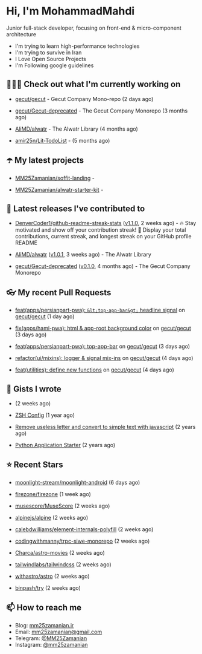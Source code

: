 # Hi, I'm MohammadMahdi

Junior full-stack developer, focusing on front-end & micro-component architecture

- I'm trying to learn high-performance technologies
- I'm trying to survive in Iran
- I Love Open Source Projects
- I'm Following google guidelines

## 👨🏻‍💻 Check out what I'm currently working on



- [gecut/gecut](https://github.com/gecut/gecut) - Gecut Company Mono-repo (2 days ago)

- [gecut/Gecut-deprecated](https://github.com/gecut/Gecut-deprecated) - The Gecut Company Monorepo (3 months ago)

- [AliMD/alwatr](https://github.com/AliMD/alwatr) - The Alwatr Library (4 months ago)

- [amir25n/Lit-TodoList](https://github.com/amir25n/Lit-TodoList) -  (5 months ago)

## ☂️ My latest projects



- [MM25Zamanian/soffit-landing](https://github.com/MM25Zamanian/soffit-landing) - 

- [MM25Zamanian/alwatr-starter-kit](https://github.com/MM25Zamanian/alwatr-starter-kit) - 

## 🎉 Latest releases I've contributed to



- [DenverCoder1/github-readme-streak-stats](https://github.com/DenverCoder1/github-readme-streak-stats) ([v1.1.0](https://github.com/DenverCoder1/github-readme-streak-stats/releases/tag/v1.1.0), 2 weeks ago) - 🔥 Stay motivated and show off your contribution streak! 🌟 Display your total contributions, current streak, and longest streak on your GitHub profile README

- [AliMD/alwatr](https://github.com/AliMD/alwatr) ([v1.0.1](https://github.com/AliMD/alwatr/releases/tag/v1.0.1), 3 weeks ago) - The Alwatr Library

- [gecut/Gecut-deprecated](https://github.com/gecut/Gecut-deprecated) ([v0.1.0](https://github.com/gecut/Gecut-deprecated/releases/tag/v0.1.0), 4 months ago) - The Gecut Company Monorepo

## 👓 My recent Pull Requests



- [feat(apps/persianpart-pwa): `&lt;top-app-bar&gt;` headline signal](https://github.com/gecut/gecut/pull/275) on [gecut/gecut](https://github.com/gecut/gecut) (1 day ago)

- [fix(apps/hami-pwa): html &amp; app-root background color](https://github.com/gecut/gecut/pull/267) on [gecut/gecut](https://github.com/gecut/gecut) (3 days ago)

- [feat(apps/persianpart-pwa): top-app-bar](https://github.com/gecut/gecut/pull/266) on [gecut/gecut](https://github.com/gecut/gecut) (3 days ago)

- [refactor(ui/mixins): logger &amp; signal mix-ins](https://github.com/gecut/gecut/pull/265) on [gecut/gecut](https://github.com/gecut/gecut) (4 days ago)

- [feat(utilities): define new functions](https://github.com/gecut/gecut/pull/264) on [gecut/gecut](https://github.com/gecut/gecut) (4 days ago)

## 📓 Gists I wrote



- [](https://gist.github.com/6fa5e6dbc6fbe09398ad885d68200702) (2 weeks ago)

- [ZSH Config](https://gist.github.com/fc1960135cf54fd5fae966c637455ffe) (1 year ago)

- [Remove useless letter and convert to simple text with javascript](https://gist.github.com/2249ec3b4dfe1de7693d6412beeba5a0) (2 years ago)

- [Python Application Starter](https://gist.github.com/0d120f8dde7a95ad33bc1fa160975df6) (2 years ago)

## ⭐ Recent Stars



- [moonlight-stream/moonlight-android](https://github.com/moonlight-stream/moonlight-android) (6 days ago)

- [firezone/firezone](https://github.com/firezone/firezone) (1 week ago)

- [musescore/MuseScore](https://github.com/musescore/MuseScore) (2 weeks ago)

- [alpinejs/alpine](https://github.com/alpinejs/alpine) (2 weeks ago)

- [calebdwilliams/element-internals-polyfill](https://github.com/calebdwilliams/element-internals-polyfill) (2 weeks ago)

- [codingwithmanny/trpc-siwe-monorepo](https://github.com/codingwithmanny/trpc-siwe-monorepo) (2 weeks ago)

- [Charca/astro-movies](https://github.com/Charca/astro-movies) (2 weeks ago)

- [tailwindlabs/tailwindcss](https://github.com/tailwindlabs/tailwindcss) (2 weeks ago)

- [withastro/astro](https://github.com/withastro/astro) (2 weeks ago)

- [binpash/try](https://github.com/binpash/try) (2 weeks ago)

## 📫 How to reach me

- Blog: [mm25zamanian.ir](https://mm25zamanian.ir)
- Email: [mm25zamanian@gmail.com](mailto://mm25zamanian@gmail.com)
- Telegram: [@MM25Zamanian](https://t.me/MM25Zamanian)
- Instagram: [@mm25zamanian](https://instagram.com/mm25zamanian)
